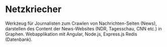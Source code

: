 # Netzkriecher
Werkzeug für Journalisten zum Crawlen von Nachrichten-Seiten (News), darstellen des Content der News-Websites (NDR, Tagesschau, CNN etc.) in Graphen.
Webapplikation mit Angular, Node.js, Express.js Redis (Datenbank).
